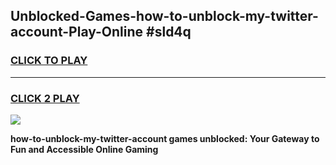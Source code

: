 
## Unblocked-Games-how-to-unblock-my-twitter-account-Play-Online #sld4q
<h3>
<a href="https://news.freeplayer.one?title=how-to-unblock-my-twitter-account&ref=3">CLICK TO PLAY</a></h3>
<hr>

<h3>
<a href="https://news.freeplayer.one?title=how-to-unblock-my-twitter-account&ref=3">CLICK 2 PLAY</a>
  
</h3>

<a href="https://news.freeplayer.one?title=how-to-unblock-my-twitter-account&ref=3"><img src="https://clearcache.store/games.png"></a>


**how-to-unblock-my-twitter-account games unblocked: Your Gateway to Fun and Accessible Online Gaming**
